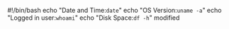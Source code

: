 #!/bin/bash
echo "Date and Time:`date`"
echo "OS Version:`uname -a`"
echo "Logged in user:`whoami`"
echo "Disk Space:`df -h`"
modified
